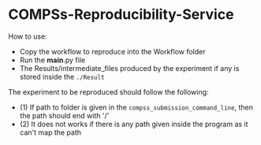 # COMPSs-Reproducibility-Service

How to use:
- Copy the workflow to reproduce into the Workflow folder
- Run the __main__.py file
- The Results/intermediate_files produced by the experiment if any is stored inside the `./Result`

The experiment to be reproduced should follow the following:

- (1) If path to folder is given in the `compss_submission_command_line`, then the path should end with '/'
- (2) It does not works if there is any path given inside the program as it can't map the path
